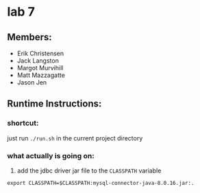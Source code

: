 # lab 7
## Members:
* Erik Christensen
* Jack Langston
* Margot Murvihill
* Matt Mazzagatte
* Jason Jen
## Runtime Instructions:
### shortcut:
just run `./run.sh` in the current project directory
### what actually is going on:
1. add the jdbc driver jar file to the `CLASSPATH` variable

`export CLASSPATH=$CLASSPATH:mysql-connector-java-8.0.16.jar:.`
